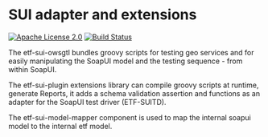 # SUI adapter and extensions

[![Apache License 2.0](https://img.shields.io/badge/license-Apache%202.0-blue.svg)](http://www.apache.org/licenses/LICENSE-2.0.html)
[![Build Status](https://services.interactive-instruments.de/etfdev-ci/buildStatus/icon?job=etf-bsx-ae)](https://services.interactive-instruments.de/etfdev-ci/job/etf-bsx-ae/)


The etf-sui-owsgtl bundles groovy scripts for testing geo services and for
easily manipulating the SoapUI model and the testing sequence - from within
SoapUI.

The etf-sui-plugin extensions library can compile groovy scripts at runtime,
generate Reports, it adds
a schema validation assertion and functions as an adapter for the SoapUI
test driver (ETF-SUITD).

The etf-sui-model-mapper component is used to map the internal soapui model to
the internal etf model.
